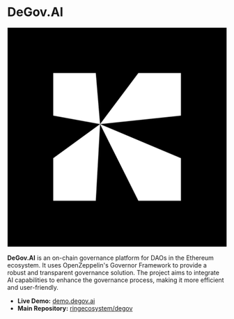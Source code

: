 # DeGov.AI

[![DeGov.AI Logo](https://github.com/ringecosystem/degov/raw/main/docs/DeGov.AI.svg)](https://degov.ai/)

**DeGov.AI** is an on-chain governance platform for DAOs in the Ethereum ecosystem. It uses OpenZeppelin's Governor Framework to provide a robust and transparent governance solution. The project aims to integrate AI capabilities to enhance the governance process, making it more efficient and user-friendly.

- **Live Demo:** [demo.degov.ai](https://demo.degov.ai/)
- **Main Repository:** [ringecosystem/degov](https://github.com/ringecosystem/degov)

